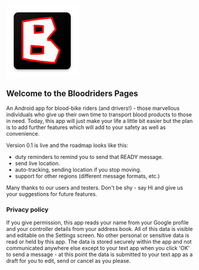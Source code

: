 ![Logo](ic_launcher.png)

## Welcome to the Bloodriders Pages

An Android app for blood-bike riders (and drivers!) - those marvellous individuals who give up their own time to transport blood products to those in need. Today, this app will just make your life a little bit easier but the plan is to add further features which will add to your safety as well as convenience.

Version 0.1 is live and the roadmap looks like this:
- duty reminders to remind you to send that READY message.
- send live location.
- auto-tracking, sending location if you stop moving.
- support for other regions (different message formats, etc.)
 
Many thanks to our users and testers. Don't be shy - say Hi and give us your suggestions for future features.
 
### Privacy policy
If you give permission, this app reads your name from your Google profile and your controller details from your address book. All of this data is visible and editable on the Settings screen. No other personal or sensitive data is read or held by this app. The data is stored securely within the app and not communicated anywhere else except to your text app when you click 'OK' to send a message - at this point the data is submitted to your text app as a draft for you to edit, send or cancel as you please.
